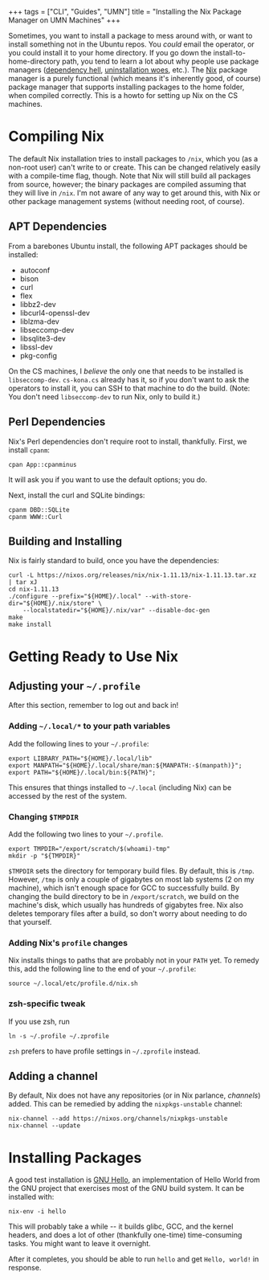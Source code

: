 +++
tags = ["CLI", "Guides", "UMN"]
title = "Installing the Nix Package Manager on UMN Machines"
+++

Sometimes, you want to install a package to mess around with, or want to install something not in the Ubuntu repos.
You *could* email the operator, or you could install it to your home directory.
If you go down the install-to-home-directory path, you tend to learn a lot about why people use package managers ([dependency hell](https://en.wikipedia.org/wiki/Dependency_hell), [uninstallation woes](https://stackoverflow.com/questions/1439950/#answer-1439989), etc.).
The [Nix](https://nixos.org/nix/) package manager is a purely functional (which means it's inherently good, of course) package manager that supports installing packages to the home folder, when compiled correctly.
This is a howto for setting up Nix on the CS machines.

# Compiling Nix

The default Nix installation tries to install packages to `/nix`, which you (as a non-root user) can't write to or create.
This can be changed relatively easily with a compile-time flag, though.
Note that Nix will still build all packages from source, however; the binary packages are compiled assuming that they will live in `/nix`.
I'm not aware of any way to get around this, with Nix or other package management systems (without needing root, of course).

## APT Dependencies

From a barebones Ubuntu install, the following APT packages should be installed:

 - autoconf
 - bison
 - curl
 - flex
 - libbz2-dev
 - libcurl4-openssl-dev
 - liblzma-dev
 - libseccomp-dev
 - libsqlite3-dev
 - libssl-dev
 - pkg-config

On the CS machines, I *believe* the only one that needs to be installed is `libseccomp-dev`.
`cs-kona.cs` already has it, so if you don't want to ask the operators to install it, you can SSH to that machine to do the build.
(Note: You don't need `libseccomp-dev` to run Nix, only to build it.)

## Perl Dependencies

Nix's Perl dependencies don't require root to install, thankfully.
First, we install `cpanm`:

```shell
cpan App::cpanminus
```

It will ask you if you want to use the default options; you do.

Next, install the curl and SQLite bindings:

```shell
cpanm DBD::SQLite
cpanm WWW::Curl
```

## Building and Installing

Nix is fairly standard to build, once you have the dependencies:

```shell
curl -L https://nixos.org/releases/nix/nix-1.11.13/nix-1.11.13.tar.xz | tar xJ
cd nix-1.11.13
./configure --prefix="${HOME}/.local" --with-store-dir="${HOME}/.nix/store" \
	--localstatedir="${HOME}/.nix/var" --disable-doc-gen
make
make install
```

# Getting Ready to Use Nix

## Adjusting your `~/.profile`

After this section, remember to log out and back in!

### Adding `~/.local/*` to your path variables

Add the following lines to your `~/.profile`:

```shell
export LIBRARY_PATH="${HOME}/.local/lib"
export MANPATH="${HOME}/.local/share/man:${MANPATH:-$(manpath)}";
export PATH="${HOME}/.local/bin:${PATH}";
```

This ensures that things installed to `~/.local` (including Nix) can be accessed by the rest of the system.

### Changing `$TMPDIR`

Add the following two lines to your `~/.profile`.

```shell
export TMPDIR="/export/scratch/$(whoami)-tmp"
mkdir -p "${TMPDIR}"
```

`$TMPDIR` sets the directory for temporary build files.
By default, this is `/tmp`.
However, `/tmp` is only a couple of gigabytes on most lab systems (2 on my machine), which isn't enough space for GCC to successfully build.
By changing the build directory to be in `/export/scratch`, we build on the machine's disk, which usually has hundreds of gigabytes free.
Nix also deletes temporary files after a build, so don't worry about needing to do that yourself.

### Adding Nix's `profile` changes

Nix installs things to paths that are probably not in your `PATH` yet.
To remedy this, add the following line to the end of your `~/.profile`:

```shell
source ~/.local/etc/profile.d/nix.sh
```

### zsh-specific tweak

If you use zsh, run

```shell
ln -s ~/.profile ~/.zprofile
```

`zsh` prefers to have profile settings in `~/.zprofile` instead.

## Adding a channel

By default, Nix does not have any repositories (or in Nix parlance, *channels*) added.
This can be remedied by adding the `nixpkgs-unstable` channel:

```shell
nix-channel --add https://nixos.org/channels/nixpkgs-unstable
nix-channel --update
```

# Installing Packages

A good test installation is [GNU Hello](https://www.gnu.org/software/hello/), an implementation of Hello World from the GNU project that exercises most of the GNU build system.
It can be installed with:

```shell
nix-env -i hello
```

This will probably take a while -- it builds glibc, GCC, and the kernel headers, and does a lot of other (thankfully one-time) time-consuming tasks.
You might want to leave it overnight.

After it completes, you should be able to run `hello` and get `Hello, world!` in response.
